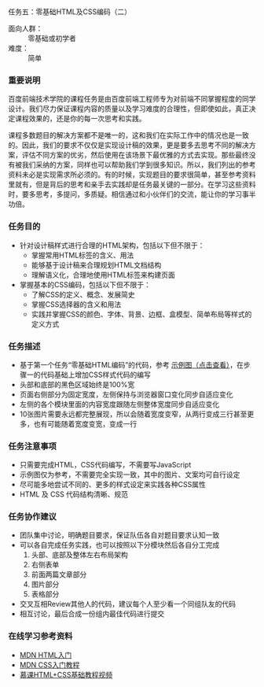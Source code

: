 <main class="container task-detail-page"><div class="breadcrumb nav-title"><span class="active">任务五：零基础HTML及CSS编码（二）</span></div><div class="main container-fluid"><div class="row task-detail-wrap"><div class="task-detail col-md-9"><div><dl>
	<dt>面向人群：</dt>
	<dd>零基础或初学者</dd>
	<dt>难度：</dt>
	<dd>简单</dd>
</dl>

<h3>重要说明</h3>
<p>百度前端技术学院的课程任务是由百度前端工程师专为对前端不同掌握程度的同学设计。我们尽力保证课程内容的质量以及学习难度的合理性，但即使如此，真正决定课程效果的，还是你的每一次思考和实践。</p>
<p>课程多数题目的解决方案都不是唯一的，这和我们在实际工作中的情况也是一致的。因此，我们的要求不仅仅是实现设计稿的效果，更是要多去思考不同的解决方案，评估不同方案的优劣，然后使用在该场景下最优雅的方式去实现。那些最终没有被我们采纳的方案，同样也可以帮助我们学到很多知识。所以，我们列出的参考资料未必是实现需求所必须的。有的时候，实现题目的要求很简单，甚至参考资料里就有，但是背后的思考和亲手去实践却是任务最关键的一部分。在学习这些资料时，要多思考，多提问，多质疑。相信通过和小伙伴们的交流，能让你的学习事半功倍。</p>

<h3>任务目的</h3>
<ul>
	<li>针对设计稿样式进行合理的HTML架构，包括以下但不限于：
		<ul>
			<li>掌握常用HTML标签的含义、用法</li>
			<li>能够基于设计稿来合理规划HTML文档结构</li>
			<li>理解语义化，合理地使用HTML标签来构建页面</li>
		</ul>
	</li>
	<li>掌握基本的CSS编码，包括以下但不限于：
		<ul>
			<li>了解CSS的定义、概念、发展简史</li>
			<li>掌握CSS选择器的含义和用法</li>
			<li>实践并掌握CSS的颜色、字体、背景、边框、盒模型、简单布局等样式的定义方式</li>
		</ul>
	</li>
</ul>

<h3>任务描述</h3>
<ul>
	<li>基于第一个任务“零基础HTML编码”的代码，参考 <a target="_blank" href="http://7xrp04.com1.z0.glb.clouddn.com/task_1_5_1.jpg">示例图（点击查看）</a>，在步骤一的代码基础上增加CSS样式代码的编写</li>
	<li>头部和底部的黑色区域始终是100%宽</li>
	<li>页面右侧部分为固定宽度，左侧保持与浏览器窗口变化同步自适应变化</li>
	<li>左侧的各个模块里面的内容宽度跟随左侧整体宽度同步自适应变化</li>
	<li>10张图片需要永远都完整展现，所以会随着宽度变窄，从两行变成三行甚至更多，也有可能随着宽度变宽，变成一行</li>
</ul>

<h3>任务注意事项</h3>
<ul>
	<li>只需要完成HTML，CSS代码编写，不需要写JavaScript</li>
	<li>示例图仅为参考，不需要完全实现一致，其中的图片、文案均可自行设定</li>
	<li>尽可能多地尝试不同的、更多的样式设定来实践各种CSS属性</li>
    <li>HTML 及 CSS 代码结构清晰、规范</li>
</ul>

<h3>任务协作建议</h3>
<ul>
	<li>团队集中讨论，明确题目要求，保证队伍各自对题目要求认知一致</li>
	<li>可以各自完成任务实践，也可以按照以下分模块然后各自分工完成
		<ol>
			<li>头部、底部及整体左右布局架构</li>
			<li>右侧表单</li>
			<li>前面两篇文章部分</li>
			<li>图片部分</li>
			<li>表格部分</li>
		</ol>
	</li>
	<li>交叉互相Review其他人的代码，建议每个人至少看一个同组队友的代码</li>
	<li>相互讨论，最后合成一份组内最佳代码进行提交</li>
</ul>

<h3>在线学习参考资料</h3>
<ul>
	<li><a target="_blank" href="https://developer.mozilla.org/zh-CN/docs/Web/Guide/HTML/Introduction">MDN HTML入门</a></li>
	<li><a target="_blank" href="https://developer.mozilla.org/zh-CN/docs/Web/Guide/CSS/Getting_started">MDN CSS入门教程</a></li>
	<li><a target="_blank" href="http://www.imooc.com/learn/9">慕课HTML+CSS基础教程视频</a></li>
</ul></div>
